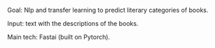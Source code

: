Goal: Nlp and transfer learning to predict literary categories of books.

Input: text with the descriptions of the books. 

Main tech: Fastai (built on Pytorch).
